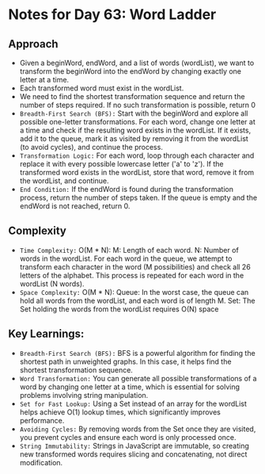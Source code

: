 # Notes for Day 63: Word Ladder

## Approach

- Given a beginWord, endWord, and a list of words (wordList), we want to transform the beginWord into the endWord by changing exactly one letter at a time.
- Each transformed word must exist in the wordList.
- We need to find the shortest transformation sequence and return the number of steps required. If no such transformation is possible, return 0
- `Breadth-First Search (BFS):` Start with the beginWord and explore all possible one-letter transformations.
  For each word, change one letter at a time and check if the resulting word exists in the wordList.
  If it exists, add it to the queue, mark it as visited by removing it from the wordList (to avoid cycles), and continue the process.
- `Transformation Logic:` For each word, loop through each character and replace it with every possible lowercase letter ('a' to 'z').
  If the transformed word exists in the wordList, store that word, remove it from the wordList, and continue.
- `End Condition:` If the endWord is found during the transformation process, return the number of steps taken.
  If the queue is empty and the endWord is not reached, return 0.

## Complexity

- `Time Complexity:` O(M * N):
  M: Length of each word.
  N: Number of words in the wordList.
  For each word in the queue, we attempt to transform each character in the word (M possibilities) and check all 26 letters of the alphabet.
  This process is repeated for each word in the wordList (N words).
- `Space Complexity:` O(M * N):
  Queue: In the worst case, the queue can hold all words from the wordList, and each word is of length M.
  Set: The Set holding the words from the wordList requires O(N) space

## Key Learnings:

- `Breadth-First Search (BFS):` BFS is a powerful algorithm for finding the shortest path in unweighted graphs. In this case, it helps find the shortest transformation sequence.
- `Word Transformation:` You can generate all possible transformations of a word by changing one letter at a time, which is essential for solving problems involving string manipulation.
- `Set for Fast Lookup:` Using a Set instead of an array for the wordList helps achieve O(1) lookup times, which significantly improves performance.
- `Avoiding Cycles:` By removing words from the Set once they are visited, you prevent cycles and ensure each word is only processed once.
- `String Immutability:` Strings in JavaScript are immutable, so creating new transformed words requires slicing and concatenating, not direct modification.
